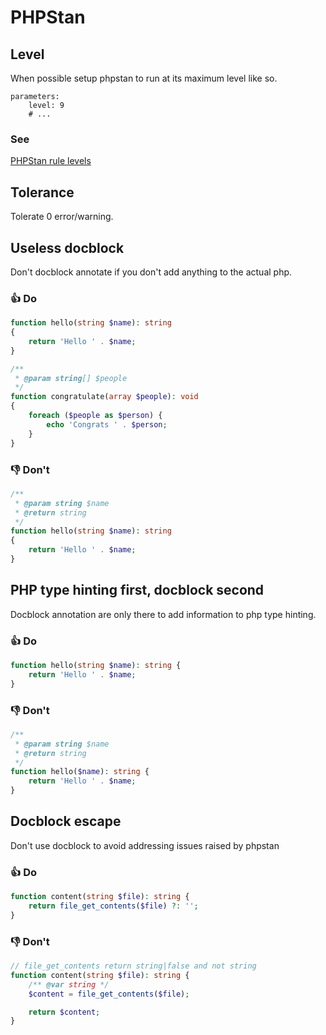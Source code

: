 # PHPStan

## Level

When possible setup phpstan to run at its maximum level like so.

```neon
parameters:
    level: 9
    # ...
```

### See

[PHPStan rule levels](https://phpstan.org/user-guide/rule-levels)

## Tolerance

Tolerate 0 error/warning.

## Useless docblock

Don't docblock annotate if you don't add anything to the actual php.

### 👍 Do

```php
function hello(string $name): string
{
    return 'Hello ' . $name;
}
```

```php
/**
 * @param string[] $people
 */
function congratulate(array $people): void
{
    foreach ($people as $person) {
        echo 'Congrats ' . $person;
    }
}
```

### 👎 Don't

```php
/**
 * @param string $name
 * @return string
 */
function hello(string $name): string
{
    return 'Hello ' . $name;
}
```

## PHP type hinting first, docblock second

Docblock annotation are only there to add information to php type hinting.

### 👍 Do

```php
function hello(string $name): string {
    return 'Hello ' . $name;
}
```

### 👎 Don't

```php
/**
 * @param string $name
 * @return string
 */
function hello($name): string {
    return 'Hello ' . $name;
}
```

## Docblock escape

Don't use docblock to avoid addressing issues raised by phpstan

### 👍 Do

```php
function content(string $file): string {
    return file_get_contents($file) ?: '';
}
```

### 👎 Don't

```php
// file_get_contents return string|false and not string
function content(string $file): string {
    /** @var string */
    $content = file_get_contents($file);

    return $content;
}
```
